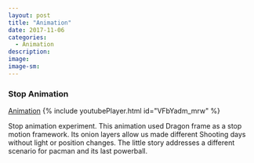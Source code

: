 ```yaml
---
layout: post
title: "Animation"
date: 2017-11-06
categories:
  - Animation
description: 
image: 
image-sm:
---
```


### Stop Animation

[Animation](https://www.youtube.com/watch?v=NeioBY4K7sg)
{% include youtubePlayer.html id="VFbYadm_mrw" %}

Stop animation experiment. This animation used Dragon frame as a stop motion framework. Its onion layers allow us made different Shooting days without light or position changes. The little story addresses a different scenario for pacman and its last powerball.



